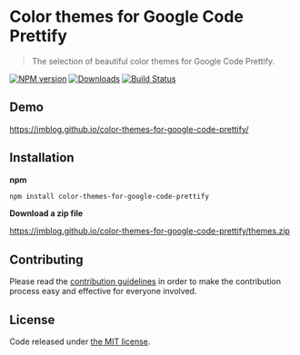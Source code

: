 # Color themes for Google Code Prettify

> The selection of beautiful color themes for Google Code Prettify.

[![NPM version][npm-image]][npm-url] [![Downloads][downloads-image]][npm-url] [![Build Status][travis-image]][travis-url]


## Demo

https://jmblog.github.io/color-themes-for-google-code-prettify/

## Installation

**npm**

```sh
npm install color-themes-for-google-code-prettify
```

**Download a zip file**

https://jmblog.github.io/color-themes-for-google-code-prettify/themes.zip

## Contributing

Please read the [contribution guidelines](CONTRIBUTING.md) in order to make the
contribution process easy and effective for everyone involved.

## License
Code released under [the MIT license](http://jmblog.mit-license.org/).

[npm-url]: https://npmjs.org/package/color-themes-for-google-code-prettify
[downloads-image]: http://img.shields.io/npm/dm/color-themes-for-google-code-prettify.svg
[npm-image]: http://img.shields.io/npm/v/color-themes-for-google-code-prettify.svg
[travis-url]: https://travis-ci.org/jmblog/color-themes-for-google-code-prettify
[travis-image]: http://img.shields.io/travis/jmblog/color-themes-for-google-code-prettify.svg

